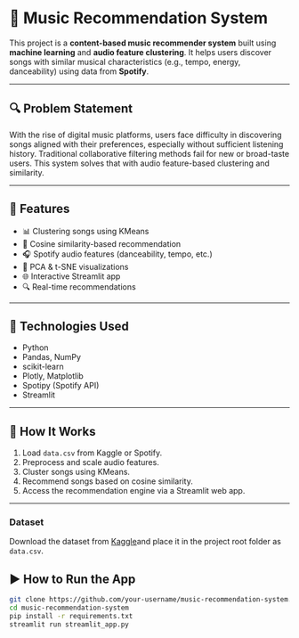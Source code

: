 # 🎵 Music Recommendation System

This project is a **content-based music recommender system** built using **machine learning** and **audio feature clustering**. It helps users discover songs with similar musical characteristics (e.g., tempo, energy, danceability) using data from **Spotify**.

---

## 🔍 Problem Statement
With the rise of digital music platforms, users face difficulty in discovering songs aligned with their preferences, especially without sufficient listening history. Traditional collaborative filtering methods fail for new or broad-taste users. This system solves that with audio feature-based clustering and similarity.

---

## 🚀 Features
- 📊 Clustering songs using KMeans
- 🔁 Cosine similarity-based recommendation
- 🎧 Spotify audio features (danceability, tempo, etc.)
- 🧠 PCA & t-SNE visualizations
- 🌐 Interactive Streamlit app
- 🔍 Real-time recommendations

---

## 🧰 Technologies Used
- Python
- Pandas, NumPy
- scikit-learn
- Plotly, Matplotlib
- Spotipy (Spotify API)
- Streamlit

---

## 🧠 How It Works
1. Load `data.csv` from Kaggle or Spotify.
2. Preprocess and scale audio features.
3. Cluster songs using KMeans.
4. Recommend songs based on cosine similarity.
5. Access the recommendation engine via a Streamlit web app.

---
### Dataset
Download the dataset from [Kaggle](https://www.kaggle.com/code/vatsalmavani/music-recommendation-system-using-spotify-dataset)and place it in the project root folder as `data.csv`.

## ▶️ How to Run the App

```bash
git clone https://github.com/your-username/music-recommendation-system.git
cd music-recommendation-system
pip install -r requirements.txt
streamlit run streamlit_app.py
